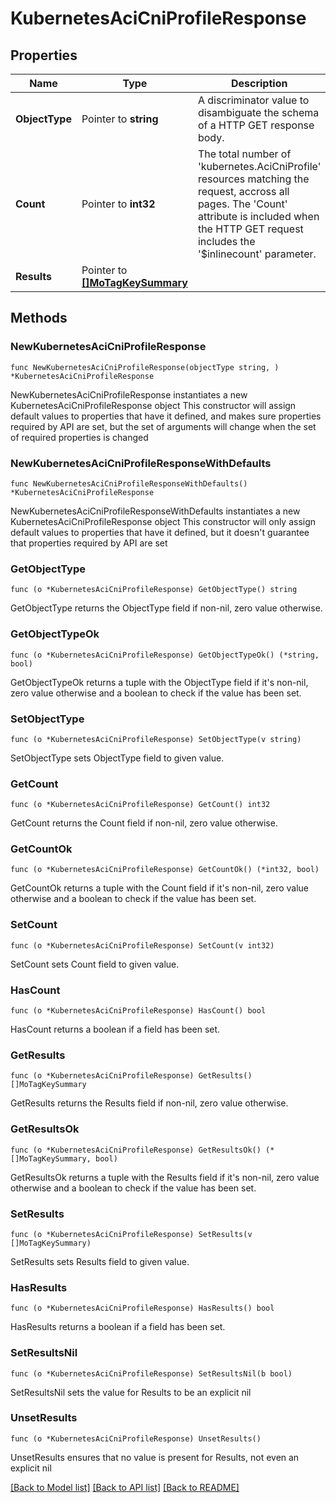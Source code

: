 # KubernetesAciCniProfileResponse

## Properties

Name | Type | Description | Notes
------------ | ------------- | ------------- | -------------
**ObjectType** | Pointer to **string** | A discriminator value to disambiguate the schema of a HTTP GET response body. | 
**Count** | Pointer to **int32** | The total number of &#39;kubernetes.AciCniProfile&#39; resources matching the request, accross all pages. The &#39;Count&#39; attribute is included when the HTTP GET request includes the &#39;$inlinecount&#39; parameter. | [optional] 
**Results** | Pointer to [**[]MoTagKeySummary**](MoTagKeySummary.md) |  | [optional] 

## Methods

### NewKubernetesAciCniProfileResponse

`func NewKubernetesAciCniProfileResponse(objectType string, ) *KubernetesAciCniProfileResponse`

NewKubernetesAciCniProfileResponse instantiates a new KubernetesAciCniProfileResponse object
This constructor will assign default values to properties that have it defined,
and makes sure properties required by API are set, but the set of arguments
will change when the set of required properties is changed

### NewKubernetesAciCniProfileResponseWithDefaults

`func NewKubernetesAciCniProfileResponseWithDefaults() *KubernetesAciCniProfileResponse`

NewKubernetesAciCniProfileResponseWithDefaults instantiates a new KubernetesAciCniProfileResponse object
This constructor will only assign default values to properties that have it defined,
but it doesn't guarantee that properties required by API are set

### GetObjectType

`func (o *KubernetesAciCniProfileResponse) GetObjectType() string`

GetObjectType returns the ObjectType field if non-nil, zero value otherwise.

### GetObjectTypeOk

`func (o *KubernetesAciCniProfileResponse) GetObjectTypeOk() (*string, bool)`

GetObjectTypeOk returns a tuple with the ObjectType field if it's non-nil, zero value otherwise
and a boolean to check if the value has been set.

### SetObjectType

`func (o *KubernetesAciCniProfileResponse) SetObjectType(v string)`

SetObjectType sets ObjectType field to given value.


### GetCount

`func (o *KubernetesAciCniProfileResponse) GetCount() int32`

GetCount returns the Count field if non-nil, zero value otherwise.

### GetCountOk

`func (o *KubernetesAciCniProfileResponse) GetCountOk() (*int32, bool)`

GetCountOk returns a tuple with the Count field if it's non-nil, zero value otherwise
and a boolean to check if the value has been set.

### SetCount

`func (o *KubernetesAciCniProfileResponse) SetCount(v int32)`

SetCount sets Count field to given value.

### HasCount

`func (o *KubernetesAciCniProfileResponse) HasCount() bool`

HasCount returns a boolean if a field has been set.

### GetResults

`func (o *KubernetesAciCniProfileResponse) GetResults() []MoTagKeySummary`

GetResults returns the Results field if non-nil, zero value otherwise.

### GetResultsOk

`func (o *KubernetesAciCniProfileResponse) GetResultsOk() (*[]MoTagKeySummary, bool)`

GetResultsOk returns a tuple with the Results field if it's non-nil, zero value otherwise
and a boolean to check if the value has been set.

### SetResults

`func (o *KubernetesAciCniProfileResponse) SetResults(v []MoTagKeySummary)`

SetResults sets Results field to given value.

### HasResults

`func (o *KubernetesAciCniProfileResponse) HasResults() bool`

HasResults returns a boolean if a field has been set.

### SetResultsNil

`func (o *KubernetesAciCniProfileResponse) SetResultsNil(b bool)`

 SetResultsNil sets the value for Results to be an explicit nil

### UnsetResults
`func (o *KubernetesAciCniProfileResponse) UnsetResults()`

UnsetResults ensures that no value is present for Results, not even an explicit nil

[[Back to Model list]](../README.md#documentation-for-models) [[Back to API list]](../README.md#documentation-for-api-endpoints) [[Back to README]](../README.md)


